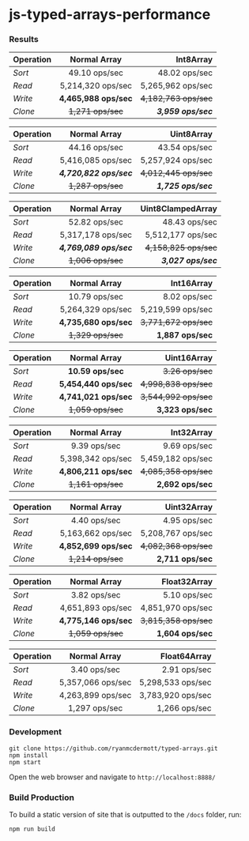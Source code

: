 # js-typed-arrays-performance

### Results
| Operation     | Normal Array  | Int8Array     |
| ------------- |:-------------:| -------------:|
| *Sort*        | 49.10 ops/sec | 48.02 ops/sec |
| *Read*        | 5,214,320 ops/sec              |  5,265,962 ops/sec          |
| *Write*       | **4,465,988 ops/sec**              | ~~4,182,763 ops/sec~~           |
| *Clone*       | ~~1,271 ops/sec~~              | ***3,959 ops/sec***          |


| Operation     | Normal Array  | Uint8Array |
| ------------- |:-------------:| ----------:|
| *Sort*        | 44.16 ops/sec | 43.54 ops/sec  |
| *Read*        | 5,416,085 ops/sec | 5,257,924 ops/sec   |
| *Write*       | ***4,720,822 ops/sec***              | ~~4,012,445 ops/sec~~           |
| *Clone*       | ~~1,287 ops/sec~~               | ***1,725 ops/sec***            |


| Operation     | Normal Array  | Uint8ClampedArray |
| ------------- |:-------------:| ----------:|
| *Sort*        | 52.82 ops/sec               | 48.43 ops/sec            |
| *Read*        | 5,317,178 ops/sec              | 5,512,177 ops/sec           |
| *Write*       | ***4,769,089 ops/sec***               | ~~4,158,825 ops/sec~~           |
| *Clone*       | ~~1,006 ops/sec~~               | ***3,027 ops/sec***           |


| Operation     | Normal Array  | Int16Array |
| ------------- |:-------------:| ----------:|
| *Sort*        | 10.79 ops/sec | 8.02 ops/sec  |
| *Read*        | 5,264,329 ops/sec              | 5,219,599 ops/sec             |
| *Write*       | **4,735,680 ops/sec**              | ~~3,771,672 ops/sec~~            |
| *Clone*       | ~~1,329 ops/sec~~              | **1,887 ops/sec**           |


| Operation     | Normal Array  | Uint16Array |
| ------------- |:-------------:| ----------:|
| *Sort*        | **10.59 ops/sec**               | ~~3.26 ops/sec~~            |
| *Read*        | **5,454,440 ops/sec**              | ~~4,998,838 ops/sec~~           |
| *Write*       | **4,741,021 ops/sec**              | ~~3,544,992 ops/sec~~           |
| *Clone*       | ~~1,059 ops/sec~~              | **3,323 ops/sec**           |


| Operation     | Normal Array  | Int32Array |
| ------------- |:-------------:| ----------:|
| *Sort*        |  9.39 ops/sec             | 9.69 ops/sec            |
| *Read*        |  5,398,342 ops/sec             | 5,459,182 ops/sec            |
| *Write*       | **4,806,211 ops/sec**              | ~~4,085,358 ops/sec~~            |
| *Clone*       | ~~1,161 ops/sec~~              | **2,692 ops/sec**           |


| Operation     | Normal Array  | Uint32Array |
| ------------- |:-------------:| ----------:|
| *Sort*        |  4.40 ops/sec             | 4.95 ops/sec            |
| *Read*        |  5,163,662 ops/sec             | 5,208,767 ops/sec           |
| *Write*       |  **4,852,699 ops/sec**             | ~~4,082,368 ops/sec~~           |
| *Clone*       |  ~~1,214 ops/sec~~               | **2,711 ops/sec**            |


| Operation     | Normal Array  | Float32Array |
| ------------- |:-------------:| ----------:|
| *Sort*        | 3.82 ops/sec              | 5.10 ops/sec             |
| *Read*        | 4,651,893 ops/sec              | 4,851,970 ops/sec             |
| *Write*       | **4,775,146 ops/sec**              | ~~3,815,358 ops/sec~~           |
| *Clone*       | ~~1,059 ops/sec~~              | **1,604 ops/sec**            |


| Operation     | Normal Array  | Float64Array |
| ------------- |:-------------:| ----------:|
| *Sort*        | 3.40 ops/sec             | 2.91 ops/sec           |
| *Read*        | 5,357,066 ops/sec              | 5,298,533 ops/sec            |
| *Write*       | 4,263,899 ops/sec              | 3,783,920 ops/sec           |
| *Clone*       | 1,297 ops/sec               |  1,266 ops/sec          |

### Development
```
git clone https://github.com/ryanmcdermott/typed-arrays.git
npm install
npm start
```

Open the web browser and navigate to `http://localhost:8888/`

### Build Production
To build a static version of site that is outputted to the `/docs` folder, run:
```
npm run build
```
